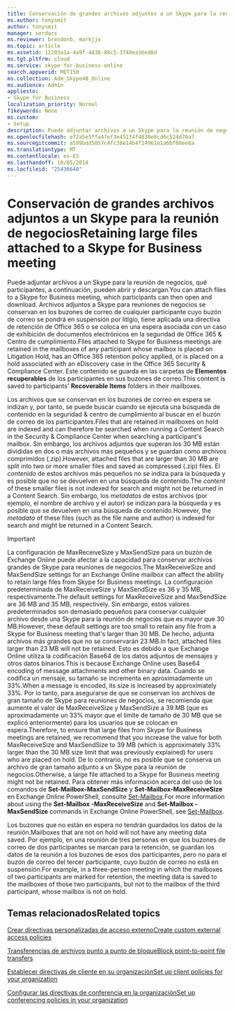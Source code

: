 ```yaml
---
title: Conservación de grandes archivos adjuntos a un Skype para la reunión de negocios
ms.author: tonysmit
author: tonysmit
manager: serdars
ms.reviewer: brendonb, markjjo
ms.topic: article
ms.assetid: 12203a1a-4a9f-4838-88c5-3740ea16ed8d
ms.tgt.pltfrm: cloud
ms.service: skype-for-business-online
search.appverid: MET150
ms.collection: Adm_Skype4B_Online
ms.audience: Admin
appliesto:
- Skype for Business
localization_priority: Normal
f1keywords: None
ms.custom:
- Setup
description: Puede adjuntar archivos a un Skype para la reunión de negocios, qué participantes, a continuación, pueden abrir y descargan. Archivos adjuntos a Skype para reuniones de negocios se conservan en los buzones de correo de cualquier participante cuyo buzón de correo se pondrá en suspensión por litigio, tiene aplicada una directiva de retención de Office 365 o se coloca en una espera asociada con un caso de exhibición de documentos electrónicos en la seguridad de Office 365 &amp; Centro de cumplimiento. Este contenido se guarda en las carpetas de elementos recuperables de los participantes en sus buzones de correo.
ms.openlocfilehash: e72a5e5ffa47ef3e451f4f4830e8cd6c524d70a7
ms.sourcegitcommit: a599bdd5057c4fc38e14b4f14961e1a6bf08ee8a
ms.translationtype: MT
ms.contentlocale: es-ES
ms.lasthandoff: 10/05/2018
ms.locfileid: "25436640"
---
```

# <a name="retaining-large-files-attached-to-a-skype-for-business-meeting"></a><span data-ttu-id="ac3d8-105">Conservación de grandes archivos adjuntos a un Skype para la reunión de negocios</span><span class="sxs-lookup"><span data-stu-id="ac3d8-105">Retaining large files attached to a Skype for Business meeting</span></span>

<span data-ttu-id="ac3d8-106">Puede adjuntar archivos a un Skype para la reunión de negocios, qué participantes, a continuación, pueden abrir y descargan.</span><span class="sxs-lookup"><span data-stu-id="ac3d8-106">You can attach files to a Skype for Business meeting, which participants can then open and download.</span></span> <span data-ttu-id="ac3d8-107">Archivos adjuntos a Skype para reuniones de negocios se conservan en los buzones de correo de cualquier participante cuyo buzón de correo se pondrá en suspensión por litigio, tiene aplicada una directiva de retención de Office 365 o se coloca en una espera asociada con un caso de exhibición de documentos electrónicos en la seguridad de Office 365 &amp; Centro de cumplimiento.</span><span class="sxs-lookup"><span data-stu-id="ac3d8-107">Files attached to Skype for Business meetings are retained in the mailboxes of any participant whose mailbox is placed on Litigation Hold, has an Office 365 retention policy applied, or is placed on a hold associated with an eDiscovery case in the Office 365 Security &amp; Compliance Center.</span></span> <span data-ttu-id="ac3d8-108">Este contenido se guarda en las carpetas de **Elementos recuperables** de los participantes en sus buzones de correo.</span><span class="sxs-lookup"><span data-stu-id="ac3d8-108">This content is saved to participants' **Recoverable Items** folders in their mailboxes.</span></span>
  
<span data-ttu-id="ac3d8-109">Los archivos que se conservan en los buzones de correo en espera se indizan y, por tanto, se puede buscar cuando se ejecuta una búsqueda de contenido en la seguridad &amp; centro de cumplimiento al buscar en el buzón de correo de los participantes.</span><span class="sxs-lookup"><span data-stu-id="ac3d8-109">Files that are retained in mailboxes on hold are indexed and can therefore be searched when running a Content Search in the Security &amp; Compliance Center when searching a participant's mailbox.</span></span> <span data-ttu-id="ac3d8-110">Sin embargo, los archivos adjuntos que superan los 30 MB están divididas en dos o más archivos más pequeños y se guardan como archivos comprimidos (.zip).</span><span class="sxs-lookup"><span data-stu-id="ac3d8-110">However, attached files that are larger than 30 MB are split into two or more smaller files and saved as compressed (.zip) files.</span></span> <span data-ttu-id="ac3d8-111">El *contenido* de estos archivos más pequeños no se indiza para la búsqueda y es posible que no se devuelven en una búsqueda de contenido.</span><span class="sxs-lookup"><span data-stu-id="ac3d8-111">The  *content*  of these smaller files is not indexed for search and might not be returned in a Content Search.</span></span> <span data-ttu-id="ac3d8-112">Sin embargo, los *metadatos* de estos archivos (por ejemplo, el nombre de archivo y el autor) se indizan para la búsqueda y es posible que se devuelven en una búsqueda de contenido.</span><span class="sxs-lookup"><span data-stu-id="ac3d8-112">However, the *metadata*  of these files (such as the file name and author) is indexed for search and might be returned in a Content Search.</span></span>
  
> [!IMPORTANT]
> <span data-ttu-id="ac3d8-113">La configuración de MaxReceiveSize y MaxSendSize para un buzón de Exchange Online puede afectar a la capacidad para conservar archivos grandes de Skype para reuniones de negocios.</span><span class="sxs-lookup"><span data-stu-id="ac3d8-113">The MaxReceiveSize and MaxSendSize settings for an Exchange Online mailbox can affect the ability to retain large files from Skype for Business meetings.</span></span> <span data-ttu-id="ac3d8-114">La configuración predeterminada de MaxReceiveSize y MaxSendSize es 36 y 35 MB, respectivamente.</span><span class="sxs-lookup"><span data-stu-id="ac3d8-114">The default settings for MaxReceiveSize and MaxSendSize are 36 MB and 35 MB, respectively.</span></span> <span data-ttu-id="ac3d8-115">Sin embargo, estos valores predeterminados son demasiado pequeños para conservar cualquier archivo desde una Skype para la reunión de negocios que es mayor que 30 MB.</span><span class="sxs-lookup"><span data-stu-id="ac3d8-115">However, these default settings are too small to retain any file from a Skype for Business meeting that's larger than 30 MB.</span></span> <span data-ttu-id="ac3d8-116">De hecho, adjunta archivos más grandes que no se conservarán 23 MB.</span><span class="sxs-lookup"><span data-stu-id="ac3d8-116">In fact, attached files larger than 23 MB will not be retained.</span></span> <span data-ttu-id="ac3d8-117">Esto es debido a que Exchange Online utiliza la codificación Base64 de los datos adjuntos de mensajes y otros datos binarios.</span><span class="sxs-lookup"><span data-stu-id="ac3d8-117">This is because Exchange Online uses Base64 encoding of message attachments and other binary data.</span></span> <span data-ttu-id="ac3d8-118">Cuando se codifica un mensaje, su tamaño se incrementa en aproximadamente un 33%.</span><span class="sxs-lookup"><span data-stu-id="ac3d8-118">When a message is encoded, its size is increased by approximately 33%.</span></span> <span data-ttu-id="ac3d8-119">Por lo tanto, para asegurarse de que se conservan los archivos de gran tamaño de Skype para reuniones de negocios, se recomienda que aumente el valor de MaxReceiveSize y MaxSendSize a 39 MB (que es aproximadamente un 33% mayor que el límite de tamaño de 30 MB que se explicó anteriormente) para los usuarios que se colocan en espera.</span><span class="sxs-lookup"><span data-stu-id="ac3d8-119">Therefore, to ensure that large files from Skype for Business meetings are retained, we recommend that you increase the value for both MaxReceiveSize and MaxSendSize to 39 MB (which is approximately 33% larger than the 30 MB size limit that was previously explained) for users who are placed on hold.</span></span> <span data-ttu-id="ac3d8-120">De lo contrario, no es posible que se conserva un archivo de gran tamaño adjunto a un Skype para la reunión de negocios.</span><span class="sxs-lookup"><span data-stu-id="ac3d8-120">Otherwise, a large file attached to a Skype for Business meeting might not be retained.</span></span> <span data-ttu-id="ac3d8-121">Para obtener más información acerca del uso de los comandos de **Set-Mailbox-MaxSendSize** y **Set-Mailbox-MaxReceiveSize** en Exchange Online PowerShell, consulte [Set-Mailbox](https://docs.microsoft.com/powershell/module/exchange/mailboxes/Set-Mailbox).</span><span class="sxs-lookup"><span data-stu-id="ac3d8-121">For more information  about using the **Set-Mailbox -MaxReceiveSize** and **Set-Mailbox -MaxSendSize** commands in Exchange Online PowerShell, see [Set-Mailbox](https://docs.microsoft.com/powershell/module/exchange/mailboxes/Set-Mailbox).</span></span>
  
<span data-ttu-id="ac3d8-122">Los buzones que no están en espera no tendrán guardados los datos de la reunión.</span><span class="sxs-lookup"><span data-stu-id="ac3d8-122">Mailboxes that are not on hold will not have any meeting data saved.</span></span> <span data-ttu-id="ac3d8-123">Por ejemplo, en una reunión de tres personas en que los buzones de correo de dos participantes se marcan para la retención, se guardan los datos de la reunión a los buzones de esos dos participantes, pero no para el buzón de correo del tercer participante, cuyo buzón de correo no está en suspensión.</span><span class="sxs-lookup"><span data-stu-id="ac3d8-123">For example, in a three-person meeting in which the mailboxes of two participants are marked for retention, the meeting data is saved to the mailboxes of those two participants, but not to the mailbox of the third participant, whose mailbox is not on hold.</span></span>
  
## <a name="related-topics"></a><span data-ttu-id="ac3d8-124">Temas relacionados</span><span class="sxs-lookup"><span data-stu-id="ac3d8-124">Related topics</span></span>
[<span data-ttu-id="ac3d8-125">Crear directivas personalizadas de acceso externo</span><span class="sxs-lookup"><span data-stu-id="ac3d8-125">Create custom external access policies</span></span>](create-custom-external-access-policies.md)

[<span data-ttu-id="ac3d8-126">Transferencias de archivos punto a punto de bloque</span><span class="sxs-lookup"><span data-stu-id="ac3d8-126">Block point-to-point file transfers</span></span>](block-point-to-point-file-transfers.md)

[<span data-ttu-id="ac3d8-127">Establecer directivas de cliente en su organización</span><span class="sxs-lookup"><span data-stu-id="ac3d8-127">Set up client policies for your organization</span></span>](set-up-client-policies-for-your-organization.md)

[<span data-ttu-id="ac3d8-128">Configurar las directivas de conferencia en la organización</span><span class="sxs-lookup"><span data-stu-id="ac3d8-128">Set up conferencing policies in your organization</span></span>](set-up-conferencing-policies-for-your-organization.md)
  
  
 
